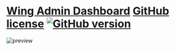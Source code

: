 # [Wing Admin Dashboard](https://tayyab-khalid.github.io/wing-admin-dashboard/) [GitHub license](https://github.com/tayyab-khalid/wing-admin-dashboard/blob/master/LICENSE) [![GitHub version](https://badge.fury.io/gh/Naereen%2FStrapDown.js.svg)](https://github.com/tayyab-khalid/wing-admin-dashboard)

![preview](https://github.com/tayyab-khalid/wing-admin-dashboard/blob/master/src/assets/img/readme/bg.jpg?raw=true)

